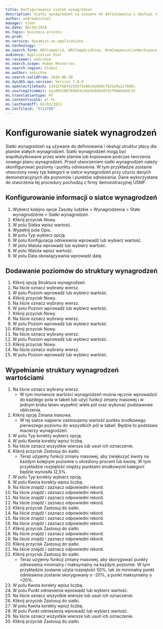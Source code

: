 ```yaml
---
title: Konfigurowanie siatek wynagrodzeń
description: Siatki wynagrodzeń są używane do definiowania i obsługi struktur płacy dla planów stałych wynagrodzeń.
author: andreabichsel
manager: tfehr
ms.date: 08/29/2018
ms.topic: business-process
ms.prod: ''
ms.service: dynamics-ax-applications
ms.technology: ''
ms.search.form: HRCCompGrid, HRCCompGridView, HcmCompensationWorkspace
audience: Application User
ms.reviewer: anbichse
ms.search.scope: Human Resources
ms.search.region: Global
ms.author: anbichse
ms.search.validFrom: 2016-06-30
ms.dyn365.ops.version: Version 7.0.0
ms.openlocfilehash: 13415f68f41555f3e86cbe699cf921e9a2cf6d5c
ms.sourcegitcommit: ea2d652867b9b83ce6e5e8d6a97d2f9460a84c52
ms.translationtype: HT
ms.contentlocale: pl-PL
ms.lasthandoff: 02/03/2021
ms.locfileid: "5113788"
---
```

# <a name="set-up-compensation-grids"></a>Konfigurowanie siatek wynagrodzeń

Siatki wynagrodzeń są używane do definiowania i obsługi struktur płacy dla planów stałych wynagrodzeń. Siatki wynagrodzeń mogą być współużytkowane przez wiele planów lub kopiowane podczas tworzenia nowego planu wynagrodzeń.  Przed utworzeniem siatki wynagrodzeń należy skonfigurować poziomy i punkty odniesienia. W tym przykładzie zostanie utworzony nowy typ kategorii w siatce wynagrodzeń przy użyciu danych demonstracyjnych dla poziomów i punktów odniesienia. Dane wykorzystane do stworzenia tej procedury pochodzą z firmy demonstracyjnej USMF.


## <a name="set-up-information-about-the-compensation-grid"></a>Konfigurowanie informacji o siatce wynagrodzeń
1. Wybierz kolejno opcje Zasoby ludzkie > Wynagrodzenia > Stałe wynagrodzenie > Siatki wynagrodzeń.
2. Kliknij przycisk Nowy.
3. W polu Siatka wpisz wartość.
4. Wypełnij pole Opis.
5. W polu Typ wybierz opcję.
6. W polu Konfiguracja odniesienia wprowadź lub wybierz wartość.
7. W polu Waluta wprowadź lub wybierz wartość.
8. W polu Waluta wpisz wartość.
9. W polu Data obowiązywania wprowadź datę.

## <a name="add-levels-to-the-compensation-structure"></a>Dodawanie poziomów do struktury wynagrodzeń
1. Kliknij opcję Struktura wynagrodzeń.
2. Na liście oznacz wybrany wiersz.
3. W polu Poziom wprowadź lub wybierz wartość.
4. Kliknij przycisk Nowy.
5. Na liście oznacz wybrany wiersz.
6. W polu Poziom wprowadź lub wybierz wartość.
7. Kliknij przycisk Nowy.
8. Na liście oznacz wybrany wiersz.
9. W polu Poziom wprowadź lub wybierz wartość.
10. Kliknij przycisk Nowy.
11. Na liście oznacz wybrany wiersz.
12. W polu Poziom wprowadź lub wybierz wartość.
13. Kliknij przycisk Nowy.
14. Na liście oznacz wybrany wiersz.
15. W polu Poziom wprowadź lub wybierz wartość.

## <a name="fill-in-the-compensation-structure-with-values"></a>Wypełnianie struktury wynagrodzeń wartościami
1. Na liście oznacz wybrany wiersz.
    * W tym momencie wartości wynagrodzeń można ręcznie wprowadzić do każdego pola w tabeli lub użyć funkcji zmiany masowej i w jednym kroku łatwo wypełnić wiele pól oraz wykonać podstawowe obliczenia.  
2. Kliknij opcję Zmiana masowa.
    * W tej siatce najpierw zastosujemy wartość punktu środkowego pierwszego poziomu do wszystkich pól w tabeli. Będzie to podstawa macierzy wynagrodzeń.  
3. W polu Typ korekty wybierz opcję.
4. W polu Kwota korekty wpisz liczbę.
5. Na liście oznacz wszystkie wiersze lub usuń ich oznaczenie.
6. Kliknij przycisk Zastosuj do siatki.
    * Teraz użyjemy funkcji zmiany masowej, aby zwiększyć kwoty na każdym kolejnym poziomie o określony procent lub kwotę. W tym przykładzie rozpiętość między punktami środkowymi kategorii będzie wynosiła 12,5%.  
7. W polu Typ korekty wybierz opcję.
8. W polu Kwota korekty wpisz liczbę.
9. Na liście znajdź i zaznacz odpowiedni rekord.
10. Na liście znajdź i zaznacz odpowiedni rekord.
11. Na liście znajdź i zaznacz odpowiedni rekord.
12. Na liście znajdź i zaznacz odpowiedni rekord.
13. Kliknij przycisk Zastosuj do siatki.
14. Na liście znajdź i zaznacz odpowiedni rekord.
15. Na liście znajdź i zaznacz odpowiedni rekord.
16. Na liście znajdź i zaznacz odpowiedni rekord.
17. Kliknij przycisk Zastosuj do siatki.
18. Na liście znajdź i zaznacz odpowiedni rekord.
19. Na liście znajdź i zaznacz odpowiedni rekord.
20. Kliknij przycisk Zastosuj do siatki.
21. Na liście znajdź i zaznacz odpowiedni rekord.
22. Kliknij przycisk Zastosuj do siatki.
    * Teraz użyjemy funkcji zmiany masowej, aby skorygować punkty odniesienia minimalny i maksymalny na każdym poziomie. W tym przykładzie zostanie użyta rozpiętość 50%, tak że minimalny punkt odniesienia zostanie skorygowany o -20%, a punkt maksymalny o +20%.  
23. W polu Kwota korekty wpisz liczbę.
24. W polu Punkt odniesienia wprowadź lub wybierz wartość.
25. Na liście oznacz wszystkie wiersze lub usuń ich oznaczenie.
26. Kliknij przycisk Zastosuj do siatki.
27. W polu Kwota korekty wpisz liczbę.
28. W polu Punkt odniesienia wprowadź lub wybierz wartość.
29. Na liście oznacz wszystkie wiersze lub usuń ich oznaczenie.
30. Kliknij przycisk Zastosuj do siatki.

